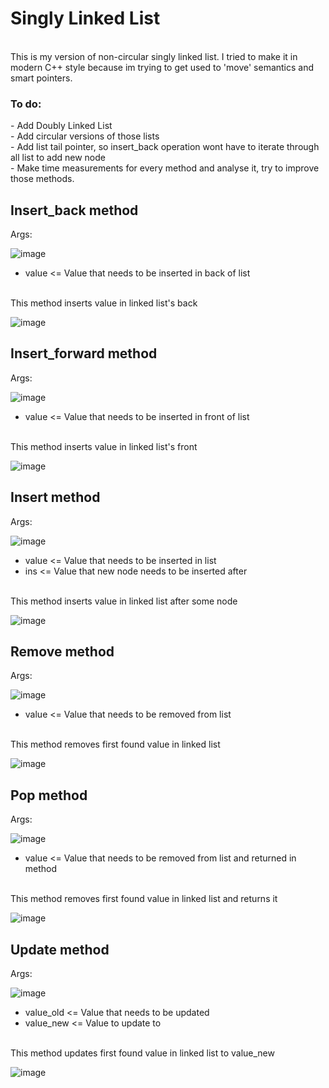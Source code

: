 <h1>Singly Linked List</h1>
<br>
This is my version of non-circular singly linked list. I tried to make it in modern C++ style because im trying to get used to 'move' semantics and smart pointers.
<br>
<h3>To do:</h3>
- Add Doubly Linked List 
<br>
- Add circular versions of those lists
<br>
- Add list tail pointer, so insert_back operation wont have to iterate through all list to add new node
<br>
- Make time measurements for every method and analyse it, try to improve those methods.

<h2>Insert_back method</h2>
Args: 
<br>

![image](https://github.com/eternalowo/linked-list/assets/98911288/693a877e-e1b4-4e2d-891b-04da6d261094)
- value <= Value that needs to be inserted in back of list
<br>
This method inserts value in linked list's back
<br>

![image](https://github.com/eternalowo/linked-list/assets/98911288/fe2b0418-e93b-49a4-bcaa-36aadd8fd9cd)

<h2>Insert_forward method</h2>
Args: 
<br>

![image](https://github.com/eternalowo/linked-list/assets/98911288/7fef1d35-1041-4d5b-a7d1-c52fa0a80596)
- value <= Value that needs to be inserted in front of list
<br>
This method inserts value in linked list's front
<br>

![image](https://github.com/eternalowo/linked-list/assets/98911288/845b03e1-e55e-4db2-9efc-6829863d29bc)

<h2>Insert method</h2>
Args: 
<br>

![image](https://github.com/eternalowo/linked-list/assets/98911288/863428d0-7484-46ff-8c22-f83328cfe8e4)
- value <= Value that needs to be inserted in list
- ins <= Value that new node needs to be inserted after
<br>
This method inserts value in linked list after some node
<br>

![image](https://github.com/eternalowo/linked-list/assets/98911288/de9836e1-99ef-47fb-8286-405d825e7e02)

<h2>Remove method</h2>
Args: 
<br>

![image](https://github.com/eternalowo/linked-list/assets/98911288/ce5513f5-de6e-4b75-ab9f-54d84c1de8c1)
- value <= Value that needs to be removed from list
<br>
This method removes first found value in linked list
<br>

![image](https://github.com/eternalowo/linked-list/assets/98911288/7d8b4c65-a0e3-488d-904a-1fe260ed48b5)

<h2>Pop method</h2>
Args: 
<br>

![image](https://github.com/eternalowo/linked-list/assets/98911288/94ca1b2e-42a8-4dc8-b554-f27830b3668b)
- value <= Value that needs to be removed from list and returned in method
<br>
This method removes first found value in linked list and returns it 
<br>

![image](https://github.com/eternalowo/linked-list/assets/98911288/53ea7257-de76-421f-8578-15601139b476)

<h2>Update method</h2>
Args: 
<br>

![image](https://github.com/eternalowo/linked-list/assets/98911288/bea2a1be-bd59-43a4-830c-db260d8801b9)

- value_old <= Value that needs to be updated
- value_new <= Value to update to
<br>
This method updates first found value in linked list to value_new
<br>

![image](https://github.com/eternalowo/linked-list/assets/98911288/23af2640-db1f-40a4-a1ee-8e299e9db64d)

